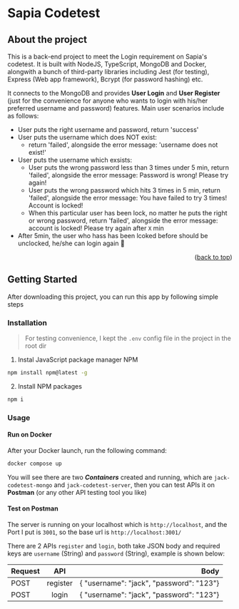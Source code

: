 # Sapia Codetest

## About the project

This is a back-end project to meet the Login requirement on Sapia's codetest. It is built with NodeJS, TypeScript, MongoDB and Docker, alongwith a bunch of third-party libraries including Jest (for testing), Express (Web app framework), Bcrypt (for password hashing) etc.

It connects to the MongoDB and provides **User Login** and **User Register** (just for the convenience for anyone who wants to login with his/her preferred username and password) features. Main user scenarios include as follows:

- User puts the right username and password, return 'success'
- User puts the username which does NOT exist:
  - return 'failed', alongside the error message: 'username does not exist!'
- User puts the username which exsists:
  - User puts the wrong password less than 3 times under 5 min, return 'failed', alongside the error message: Password is wrong! Please try again!
  - User puts the wrong password which hits 3 times in 5 min, return 'failed', alongside the error message: You have failed to try 3 times! Account is locked!
  - When this particular user has been lock, no matter he puts the right or wrong password, return 'failed', alongside the error message: account is locked! Please try again after `X` min
- After 5min, the user who hass has been lcoked before should be unclocked, he/she can login again 🎉
<p align="right">(<a href="#top">back to top</a>)</p>

## Getting Started

After downloading this project, you can run this app by following simple steps

### Installation

> For testing convenience, I kept the `.env` config file in the project in the root dir

1. Instal JavaScript package manager NPM

```sh
npm install npm@latest -g
```

2. Install NPM packages

```sh
npm i
```

### Usage

#### Run on Docker

After your Docker launch, run the following command:

```sh
docker compose up
```

You will see there are two **_Containers_** created and running, which are `jack-codetest-mongo` and `jack-codetest-server`, then you can test APIs it on **Postman** (or any other API testing tool you like)

#### Test on Postman

The server is running on your localhost which is `http://localhost`, and the Port I put is `3001`, so the base url is `http://localhost:3001/`

There are 2 APIs `register` and `login`, both take JSON body and required keys are `username` (String) and `password` (String), example is shown below:

| Request |   API    |                                     Body |
| ------- | :------: | ---------------------------------------: |
| POST    | register | { "username": "jack", "password": "123"} |
| POST    |  login   | { "username": "jack", "password": "123"} |
